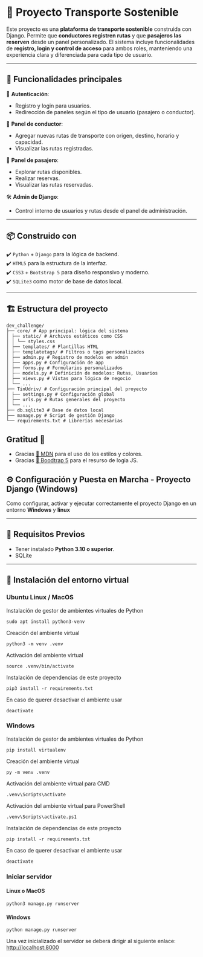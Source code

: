 # 🚌 Proyecto Transporte Sostenible

Este proyecto es una **plataforma de transporte sostenible** construida con Django. Permite que **conductores registren rutas** y que **pasajeros las reserven** desde un panel personalizado. El sistema incluye funcionalidades de **registro, login y control de acceso** para ambos roles, manteniendo una experiencia clara y diferenciada para cada tipo de usuario.

---

## 🚀 Funcionalidades principales

🔐 **Autenticación**:
- Registro y login para usuarios.
- Redirección de paneles según el tipo de usuario (pasajero o conductor).

🚗 **Panel de conductor**:
- Agregar nuevas rutas de transporte con origen, destino, horario y capacidad.
- Visualizar las rutas registradas.

🧍 **Panel de pasajero**:
- Explorar rutas disponibles.
- Realizar reservas.
- Visualizar las rutas reservadas.

🛠️ **Admin de Django**:
- Control interno de usuarios y rutas desde el panel de administración.

---

## 📦 Construido con

✔️ `Python` + `Django` para la lógica de backend.  
✔️ `HTML5` para la estructura de la interfaz.  
✔️ `CSS3` + `Bootstrap 5` para diseño responsivo y moderno.  
✔️ `SQLite3` como motor de base de datos local.  

---

## 🏗️ Estructura del proyecto
```
dev_challenge/
├── core/ # App principal: lógica del sistema
│ ├── static/ # Archivos estáticos como CSS
│ │ └── styles.css
│ ├── templates/ # Plantillas HTML
│ ├── templatetags/ # Filtros o tags personalizados
│ ├── admin.py # Registro de modelos en admin
│ ├── apps.py # Configuración de app
│ ├── forms.py # Formularios personalizados
│ ├── models.py # Definición de modelos: Rutas, Usuarios
│ ├── views.py # Vistas para lógica de negocio
│ └── ...
├── TinUdriv/ # Configuración principal del proyecto
│ ├── settings.py # Configuración global
│ ├── urls.py # Rutas generales del proyecto
│ └── ...
├── db.sqlite3 # Base de datos local
├── manage.py # Script de gestión Django
└── requirements.txt # Librerías necesarias
```
## Gratitud 🎁
* Gracias [👀 MDN](https://developer.mozilla.org/en-US/docs/Learn_web_development/Extensions/Server-side/Django) para el uso de los estilos y colores.
* Gracias [👀 Boodtrap 5](https://getbootstrap.com/docs/5.0/getting-started/introduction/) para el resurso de logia JS.

## ⚙️ Configuración y Puesta en Marcha - Proyecto Django (Windows)

Como configurar, activar y ejecutar correctamente el proyecto Django en un entorno **Windows** y **linux**

---

## 🎯 Requisitos Previos

- Tener instalado **Python 3.10 o superior**.
- SQLite

---

## 🔧 Instalación del entorno virtual

### Ubuntu Linux / MacOS
Instalación de gestor de ambientes virtuales de Python
~~~
sudo apt install python3-venv
~~~
Creación del ambiente virtual
~~~
python3 -m venv .venv
~~~
Activación del ambiente virtual
~~~
source .venv/bin/activate
~~~
Instalación de dependencias de este proyecto
~~~
pip3 install -r requirements.txt
~~~
En caso de querer desactivar el ambiente usar
~~~
deactivate
~~~

### Windows
Instalación de gestor de ambientes virtuales de Python
~~~
pip install virtualenv
~~~
Creación del ambiente virtual
~~~
py -m venv .venv
~~~
Activación del ambiente virtual para CMD
~~~
.venv\Scripts\activate
~~~
Activación del ambiente virtual para PowerShell
~~~
.venv\Scripts\activate.ps1
~~~
Instalación de dependencias de este proyecto
~~~
pip install -r requirements.txt
~~~
En caso de querer desactivar el ambiente usar
~~~
deactivate
~~~
### Iniciar servidor
#### Linux o MacOS
~~~
python3 manage.py runserver
~~~
#### Windows
~~~
python manage.py runserver
~~~

Una vez inicializado el servidor se deberá dirigir al siguiente enlace: <http://localhost:8000>